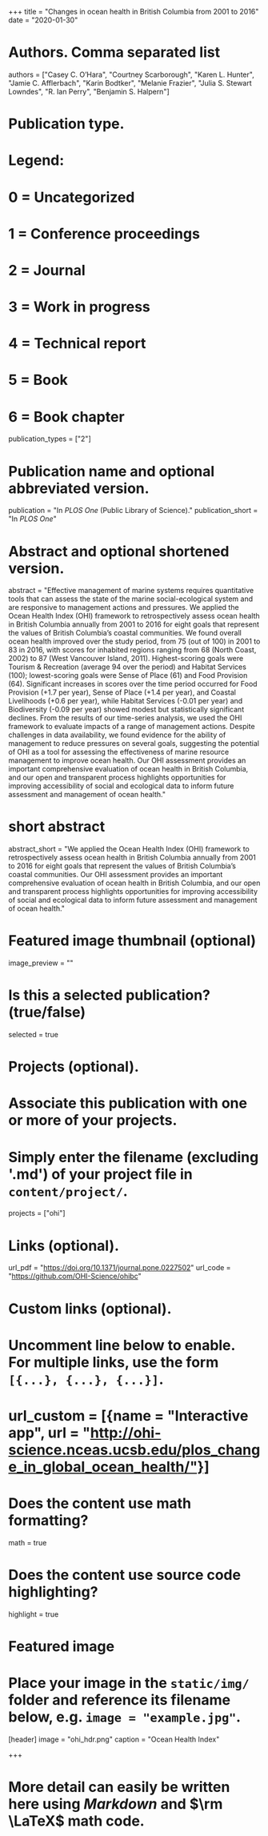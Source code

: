 +++
title = "Changes in ocean health in British Columbia from 2001 to 2016"
date = "2020-01-30"

# Authors. Comma separated list
authors = ["Casey C. O’Hara", "Courtney Scarborough", "Karen L. Hunter", "Jamie C. Afflerbach", "Karin Bodtker", "Melanie Frazier", "Julia S. Stewart Lowndes", "R. Ian Perry", "Benjamin S. Halpern"]

# Publication type.
# Legend:
# 0 = Uncategorized
# 1 = Conference proceedings
# 2 = Journal
# 3 = Work in progress
# 4 = Technical report
# 5 = Book
# 6 = Book chapter
publication_types = ["2"]

# Publication name and optional abbreviated version.
publication = "In *PLOS One* (Public Library of Science)."
publication_short = "In *PLOS One*"

# Abstract and optional shortened version.
abstract = "Effective management of marine systems requires quantitative tools that can assess the state of the marine social-ecological system and are responsive to management actions and pressures. We applied the Ocean Health Index (OHI) framework to retrospectively assess ocean health in British Columbia annually from 2001 to 2016 for eight goals that represent the values of British Columbia’s coastal communities. We found overall ocean health improved over the study period, from 75 (out of 100) in 2001 to 83 in 2016, with scores for inhabited regions ranging from 68 (North Coast, 2002) to 87 (West Vancouver Island, 2011). Highest-scoring goals were Tourism & Recreation (average 94 over the period) and Habitat Services (100); lowest-scoring goals were Sense of Place (61) and Food Provision (64). Significant increases in scores over the time period occurred for Food Provision (+1.7 per year), Sense of Place (+1.4 per year), and Coastal Livelihoods (+0.6 per year), while Habitat Services (-0.01 per year) and Biodiversity (-0.09 per year) showed modest but statistically significant declines. From the results of our time-series analysis, we used the OHI framework to evaluate impacts of a range of management actions. Despite challenges in data availability, we found evidence for the ability of management to reduce pressures on several goals, suggesting the potential of OHI as a tool for assessing the effectiveness of marine resource management to improve ocean health. Our OHI assessment provides an important comprehensive evaluation of ocean health in British Columbia, and our open and transparent process highlights opportunities for improving accessibility of social and ecological data to inform future assessment and management of ocean health."
# short abstract
abstract_short = "We applied the Ocean Health Index (OHI) framework to retrospectively assess ocean health in British Columbia annually from 2001 to 2016 for eight goals that represent the values of British Columbia’s coastal communities. Our OHI assessment provides an important comprehensive evaluation of ocean health in British Columbia, and our open and transparent process highlights opportunities for improving accessibility of social and ecological data to inform future assessment and management of ocean health."

# Featured image thumbnail (optional)
image_preview = ""

# Is this a selected publication? (true/false)
selected = true

# Projects (optional).
#   Associate this publication with one or more of your projects.
#   Simply enter the filename (excluding '.md') of your project file in `content/project/`.
projects = ["ohi"]

# Links (optional).
url_pdf = "https://doi.org/10.1371/journal.pone.0227502"
url_code = "https://github.com/OHI-Science/ohibc"

# Custom links (optional).
#   Uncomment line below to enable. For multiple links, use the form `[{...}, {...}, {...}]`.
# url_custom = [{name = "Interactive app", url = "http://ohi-science.nceas.ucsb.edu/plos_change_in_global_ocean_health/"}]

# Does the content use math formatting?
math = true

# Does the content use source code highlighting?
highlight = true

# Featured image
# Place your image in the `static/img/` folder and reference its filename below, e.g. `image = "example.jpg"`.
[header]
image = "ohi_hdr.png"
caption = "Ocean Health Index"

+++

# More detail can easily be written here using *Markdown* and $\rm \LaTeX$ math code.
